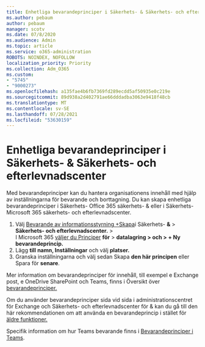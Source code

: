 ```yaml
---
title: Enhetliga bevarandeprinciper i Säkerhets- & Säkerhets- och efterlevnadscenter
ms.author: pebaum
author: pebaum
manager: scotv
ms.date: 07/8/2020
ms.audience: Admin
ms.topic: article
ms.service: o365-administration
ROBOTS: NOINDEX, NOFOLLOW
localization_priority: Priority
ms.collection: Adm_O365
ms.custom:
- "5745"
- "9000273"
ms.openlocfilehash: a135fae4b6fb7369fd289ecdd5af50935e0c219e
ms.sourcegitcommit: 89d938a2d402791ae66dddadba3063e9418f48cb
ms.translationtype: MT
ms.contentlocale: sv-SE
ms.lasthandoff: 07/28/2021
ms.locfileid: "53630159"
---
```

# <a name="unified-retention-policies-in-the-security--compliance-center"></a>Enhetliga bevarandeprinciper i Säkerhets- & Säkerhets- och efterlevnadscenter

Med bevarandeprinciper kan du hantera organisationens innehåll med hjälp av inställningarna för bevarande och borttagning. Du kan skapa enhetliga bevarandeprinciper i Säkerhets- Office 365 säkerhets- & eller i Säkerhets- Microsoft 365 säkerhets- och efterlevnadscenter. 

1. Välj [Bevarande av informationsstyrning +Skapa](https://go.microsoft.com/fwlink/p/?linkid=2077143)i Säkerhets- **&**  >  **Säkerhets- och efterlevnadscenter.**  >   <br/>
    I Microsoft 365 [väljer du Principer](https://go.microsoft.com/fwlink/p/?linkid=2077149) **för**  >  **datalagring > och > + Ny bevarandeprincip.**
2. Lägg **till** **namn, Inställningar** och välj **platser.**
3. Granska inställningarna och välj sedan Skapa **den här principen** eller Spara för **senare**.  
      
Mer information om bevarandeprinciper för innehåll, till exempel e Exchange post, e OneDrive SharePoint och Teams, finns i Översikt över [bevarandeprinciper.](https://go.microsoft.com/fwlink/?linkid=2127785)  
    
Om du använder bevarandeprinciper sida vid sida i administrationscentret för Exchange och Säkerhets- och efterlevnadscenter för & kan du gå till den här rekommendationen om att använda en bevarandeprincip i stället för [äldre funktioner.](/microsoft-365/compliance/retention-policies#use-a-retention-policy-instead-of-older-features)  
    
Specifik information om hur Teams bevarande finns i [Bevarandeprinciper i Teams](/microsoftteams/retention-policies).